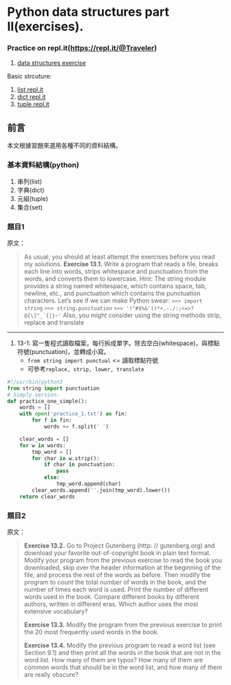 # Python data structures part II(exercises).

### Practice on repl.it(https://repl.it/@Traveler)
1. [data structures exercise](https://repl.it/@Traveler/DatastructurespartII)

Basic strcuture:
1. [list repl.it](https://repl.it/@Traveler/listsfunctions)
2. [dict repl.it](https://repl.it/@Traveler/dictfunctions)
3. [tuple repl.it](https://repl.it/@Traveler/tuplefunctions)
## 前言
本文根據習題來選用各種不同的資料結構。

### 基本資料結構(python)
1. 串列(list)
2. 字典(dict)
3. 元組(tuple)
4. 集合(set)

### 題目1
原文：
> As usual, you should at least attempt the exercises before you read my solutions.
__Exercise 13.1.__ Write a program that reads a file, breaks each line into words, strips whitespace and
punctuation from the words, and converts them to lowercase.
Hint: The string module provides a string named whitespace, which contains space, tab, newline,
etc., and punctuation which contains the punctuation characters.
> Let’s see if we can make Python swear:
>   `>>> import string`
>   `>>> string.punctuation`
>   ```>>> '!"#$%&'()*+,-./:;<=>?@[\]^_`{|}~'```
> Also, you might consider using the string methods strip, replace and translate
---

1. 13-1: 寫一隻程式讀取檔案，每行拆成單字。除去空白(whitespace)，與標點符號(punctuation)，並轉成小寫。
    * `from string import punctual` <= 讀取標點符號
    * 可參考`replace, strip, lower, translate`

```python
#!/usr/bin/python3
from string import punctuation
# Simply version.
def practice_one_simple():
    words = []
    with open('practice_1.txt') as fin:
        for f in fin:
            words += f.split(' ')

    clear_words = []
    for w in words:
        tmp_word = []
        for char in w.strip():
            if char in punctuation:
                pass
            else:
                tmp_word.append(char)
        clear_words.append(''.join(tmp_word).lower())
    return clear_words
```
### 題目2
原文：

> __Exercise 13.2.__ Go to Project Gutenberg (http: // gutenberg.org) and download your favorite
out-of-copyright book in plain text format.
Modify your program from the previous exercise to read the book you downloaded, skip over the
header information at the beginning of the file, and process the rest of the words as before.
Then modify the program to count the total number of words in the book, and the number of times
each word is used.
> Print the number of different words used in the book. Compare different books by different authors,
written in different eras. Which author uses the most extensive vocabulary?
>
> __Exercise 13.3.__ Modify the program from the previous exercise to print the 20 most frequently used
words in the book.
>
> __Exercise 13.4.__ Modify the previous program to read a word list (see Section 9.1) and then print all
the words in the book that are not in the word list. How many of them are typos? How many of
them are common words that should be in the word list, and how many of them are really obscure?
>
